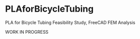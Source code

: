 # PLAforBicycleTubing
PLA for Bicycle Tubing Feasibility Study, FreeCAD FEM Analysis


WORK IN PROGRESS
